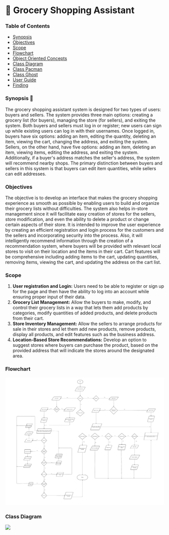 # 🛒 Grocery Shopping Assistant

### Table of Contents
- [Synopsis](#-synopsis)
- [Objectives](#-objectives)
- [Scope](#-Scope)
- [Flowchart](#-flowchart)
- [Object Oriented Concepts](#-Object-Oriented-Concepts)
- [Class Diagram](#-class-diagram)
- [Class Pacman](#-Class-Pacman)
- [Class Ghost](#-Class-Ghost)
- [User Guide](#-Findings)
- [Finding](#-Finding)


###  Synopsis 📝
The grocery shopping assistant system is designed for two types of users: buyers and sellers. The system provides three main options: creating a grocery list (for buyers), managing the store (for sellers), and exiting the system. Both buyers and sellers must log in or register; new users can sign up while existing users can log in with their usernames. Once logged in, buyers have six options: adding an item, editing the quantity, deleting an item, viewing the cart, changing the address, and exiting the system. Sellers, on the other hand, have five options: adding an item, deleting an item, viewing items, editing the address, and exiting the system. Additionally, if a buyer's address matches the seller's address, the system will recommend nearby shops. The primary distinction between buyers and sellers in this system is that buyers can edit item quantities, while sellers can edit addresses.


###  Objectives 
The objective is to develop an interface that makes the grocery shopping experience as smooth as possible by enabling users to build and organize their grocery lists without difficulties. The system also helps in-store management since it will facilitate easy creation of stores for the sellers, store modification, and even the ability to delete a product or change certain aspects of their store. It is intended to improve the user experience by creating an efficient registration and login process for the customers and the sellers and incorporating security into the process. Also, it will intelligently recommend information through the creation of a recommendation system, where buyers will be provided with relevant local stores to visit on their location and the items in their cart. Cart features will be comprehensive including adding items to the cart, updating quantities, removing items, viewing the cart, and updating the address on the cart list.


###  Scope 
1. **User registration and Login:**
Users need to be able to register or sign up for the page and then have the ability to log into an account while ensuring proper input of their data.
2.  **Grocery List Management:**
Allow the buyers to make, modify, and control their grocery lists in a way that lets them add products by categories, modify quantities of added products, and delete products from their cart.
3. **Store Inventory Management:**
Allow the sellers to arrange products for sale in their stores and let them add new products, remove products, display all products, and edit features such as the business address.
4.  **Location-Based Store Recommendations:**
Develop an option to suggest stores where buyers can purchase the product, based on the provided address that will indicate the stores around the designated area.


###  Flowchart 
![](Submission/sec04_23242/Group2/Image/WorkflowOOP.png)

###  Class Diagram
![](https://github.com/jjn7702/SECJ2154-OOP/blob/main/Submission/sec04_23242/Group2/Images/OOP%20UML%20Diagram.jpg)

